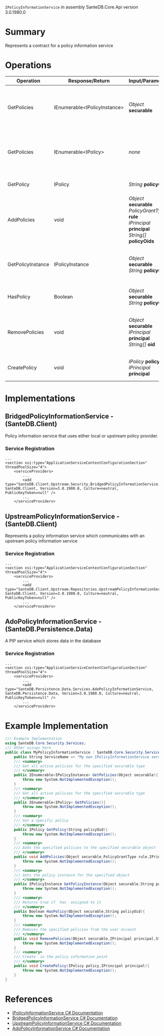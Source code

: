 `IPolicyInformationService` in assembly SanteDB.Core.Api version 3.0.1980.0

# Summary
Represents a contract for a policy information service

# Operations

|Operation|Response/Return|Input/Parameter|Description|
|-|-|-|-|
|GetPolicies|IEnumerable&lt;IPolicyInstance>|*Object* **securable**|Get all active policies for the specified securable type|
|GetPolicies|IEnumerable&lt;IPolicy>|*none*|Get all active policies for the specified securable type|
|GetPolicy|IPolicy|*String* **policyOid**|Get a specific policy|
|AddPolicies|void|*Object* **securable**<br/>*PolicyGrantType* **rule**<br/>*IPrincipal* **principal**<br/>*String[]* **policyOids**|Adds the specified policies to the specified securable object|
|GetPolicyInstance|IPolicyInstance|*Object* **securable**<br/>*String* **policyOid**|Gets the policy instance for the specified object|
|HasPolicy|Boolean|*Object* **securable**<br/>*String* **policyOid**|Returns true if  has  assigned to it|
|RemovePolicies|void|*Object* **securable**<br/>*IPrincipal* **principal**<br/>*String[]* **oid**|Removes the specified policies from the user account|
|CreatePolicy|void|*IPolicy* **policy**<br/>*IPrincipal* **principal**|Create  in the policy information point|

# Implementations


## BridgedPolicyInformationService - (SanteDB.Client)
Policy information service that uses either local or upstream policy provider.

### Service Registration
```markup
...
<section xsi:type="ApplicationServiceContextConfigurationSection" threadPoolSize="4">
	<serviceProviders>
		...
		<add type="SanteDB.Client.Upstream.Security.BridgedPolicyInformationService, SanteDB.Client, Version=3.0.1980.0, Culture=neutral, PublicKeyToken=null" />
		...
	</serviceProviders>
```

## UpstreamPolicyInformationService - (SanteDB.Client)
Represents a policy information service which communicates with an upstream policy information service

### Service Registration
```markup
...
<section xsi:type="ApplicationServiceContextConfigurationSection" threadPoolSize="4">
	<serviceProviders>
		...
		<add type="SanteDB.Client.Upstream.Repositories.UpstreamPolicyInformationService, SanteDB.Client, Version=3.0.1980.0, Culture=neutral, PublicKeyToken=null" />
		...
	</serviceProviders>
```

## AdoPolicyInformationService - (SanteDB.Persistence.Data)
A PIP service which stores data in the database

### Service Registration
```markup
...
<section xsi:type="ApplicationServiceContextConfigurationSection" threadPoolSize="4">
	<serviceProviders>
		...
		<add type="SanteDB.Persistence.Data.Services.AdoPolicyInformationService, SanteDB.Persistence.Data, Version=3.0.1980.0, Culture=neutral, PublicKeyToken=null" />
		...
	</serviceProviders>
```
# Example Implementation
```csharp
/// Example Implementation
using SanteDB.Core.Security.Services;
/// Other usings here
public class MyPolicyInformationService : SanteDB.Core.Security.Services.IPolicyInformationService { 
	public String ServiceName => "My own IPolicyInformationService service";
	/// <summary>
	/// Get all active policies for the specified securable type
	/// </summary>
	public IEnumerable<IPolicyInstance> GetPolicies(Object securable){
		throw new System.NotImplementedException();
	}
	/// <summary>
	/// Get all active policies for the specified securable type
	/// </summary>
	public IEnumerable<IPolicy> GetPolicies(){
		throw new System.NotImplementedException();
	}
	/// <summary>
	/// Get a specific policy
	/// </summary>
	public IPolicy GetPolicy(String policyOid){
		throw new System.NotImplementedException();
	}
	/// <summary>
	/// Adds the specified policies to the specified securable object
	/// </summary>
	public void AddPolicies(Object securable,PolicyGrantType rule,IPrincipal principal,String[] policyOids){
		throw new System.NotImplementedException();
	}
	/// <summary>
	/// Gets the policy instance for the specified object
	/// </summary>
	public IPolicyInstance GetPolicyInstance(Object securable,String policyOid){
		throw new System.NotImplementedException();
	}
	/// <summary>
	/// Returns true if  has  assigned to it
	/// </summary>
	public Boolean HasPolicy(Object securable,String policyOid){
		throw new System.NotImplementedException();
	}
	/// <summary>
	/// Removes the specified policies from the user account
	/// </summary>
	public void RemovePolicies(Object securable,IPrincipal principal,String[] oid){
		throw new System.NotImplementedException();
	}
	/// <summary>
	/// Create  in the policy information point
	/// </summary>
	public void CreatePolicy(IPolicy policy,IPrincipal principal){
		throw new System.NotImplementedException();
	}
}
```

# References

* [IPolicyInformationService C# Documentation](http://santesuite.org/assets/doc/net/html/T_SanteDB_Core_Security_Services_IPolicyInformationService.htm)
* [BridgedPolicyInformationService C# Documentation](http://santesuite.org/assets/doc/net/html/T_SanteDB_Client_Upstream_Security_BridgedPolicyInformationService.htm)
* [UpstreamPolicyInformationService C# Documentation](http://santesuite.org/assets/doc/net/html/T_SanteDB_Client_Upstream_Repositories_UpstreamPolicyInformationService.htm)
* [AdoPolicyInformationService C# Documentation](http://santesuite.org/assets/doc/net/html/T_SanteDB_Persistence_Data_Services_AdoPolicyInformationService.htm)
